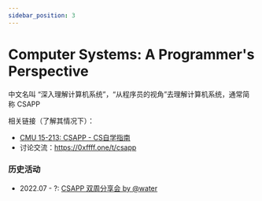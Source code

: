 ```yaml
---
sidebar_position: 3
---
```


# Computer Systems: A Programmer's Perspective

中文名叫 “深入理解计算机系统”，“从程序员的视角”去理解计算机系统，通常简称 CSAPP

相关链接（了解其情况下）：
* [CMU 15-213: CSAPP - CS自学指南](https://csdiy.wiki/%E4%BD%93%E7%B3%BB%E7%BB%93%E6%9E%84/CSAPP/)
* 讨论交流：https://0xffff.one/t/csapp

### 历史活动
* 2022.07 - ?: [CSAPP 双周分享会 by @water](https://zgq354.notion.site/CSAPP-2fe4c1df2155430582fa480404bb86dc)

